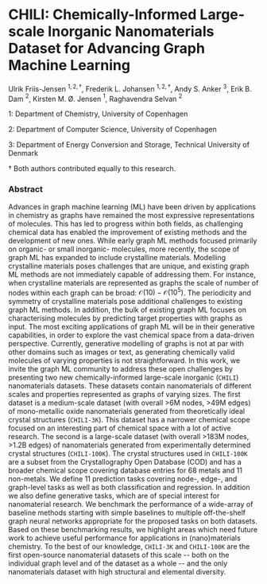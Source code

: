 # CHILI: Chemically-Informed Large-scale Inorganic Nanomaterials Dataset for Advancing Graph Machine Learning
Ulrik Friis-Jensen $^{1,2,†}$, Frederik L. Johansen $^{1,2,†}$, Andy S. Anker $^3$, Erik B. Dam $^{2}$, Kirsten M. Ø. Jensen $^{1}$, Raghavendra Selvan $^{2}$

1: Department of Chemistry, University of Copenhagen

2: Department of Computer Science, University of Copenhagen

3: Department of Energy Conversion and Storage, Technical University of Denmark

† Both authors contributed equally to this research.

### Abstract
Advances in graph machine learning (ML) have been driven by applications in chemistry as graphs have remained the most expressive representations of molecules. 
This has led to progress within both fields, as challenging chemical data has enabled the improvement of existing methods and the development of new ones. 
While early graph ML methods focused primarily on organic- or small inorganic- molecules, more recently, the scope of graph ML has expanded to include crystalline materials. Modelling crystalline materials poses challenges that are unique, and existing graph ML methods are not immediately capable of addressing them. For instance, when crystalline materials are represented as graphs the scale of number of nodes within each graph can be broad: $\mathcal{O}(10)-\mathcal{O}(10^5)$. The periodicity and symmetry of crystalline materials pose additional challenges to existing graph ML methods. 
In addition, the bulk of existing graph ML focuses on characterising molecules by predicting target properties with graphs as input. The most exciting applications of graph ML will be in their generative capabilities, in order to explore the vast chemical space from a data-driven perspective. Currently, generative modelling of graphs is not at par with other domains such as images or text, as generating chemically valid molecules of varying properties is not straightforward. 
In this work, we invite the graph ML community to address these open challenges by presenting two new chemically-informed large-scale inorganic (`CHILI`) nanomaterials datasets.  These datasets contain nanomaterials of different scales and properties represented as graphs of varying sizes. The first dataset is a medium-scale dataset (with overall >6M nodes, >49M edges) of mono-metallic oxide nanomaterials generated from theoretically ideal crystal structures (`CHILI-3K`). This dataset has a narrower chemical scope focused on an interesting part of chemical space with a lot of active research. The second is a large-scale dataset (with overall >183M nodes, >1.2B edges) of nanomaterials generated from experimentally determined crystal structures (`CHILI-100K`). The crystal structures used in `CHILI-100K` are a subset from the Crystallography Open Database (COD) and has a broader chemical scope covering database entries for 68 metals and 11 non-metals. We define 11 prediction tasks covering node-, edge-, and graph-level tasks as well as both classification and regression. In addition we also define generative tasks, which are of special interest for nanomaterial research. We benchmark the performance of a wide-array of baseline methods starting with simple baselines to multiple off-the-shelf graph neural networks appropriate for the proposed tasks on both datasets. Based on these benchmarking results, we highlight areas which need future work to achieve useful performance for applications in (nano)materials chemistry. To the best of our knowledge, `CHILI-3K` and `CHILI-100K` are the first open-source nanomaterial datasets of this scale -- both on the individual graph level and of the dataset as a whole -- and the only nanomaterials dataset with high structural and elemental diversity.
